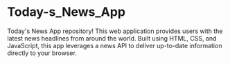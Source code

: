 # Today-s_News_App
Today's News App repository! This web application provides users with the latest news headlines from around the world. Built using HTML, CSS, and JavaScript, this app leverages a news API to deliver up-to-date information directly to your browser.
